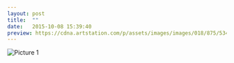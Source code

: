```yaml
---
layout: post
title:  ""
date:   2015-10-08 15:39:40
preview: https://cdna.artstation.com/p/assets/images/images/018/875/534/large/aida-muba-img-20190620-145854-01.jpg
---
```


![Picture 1](https://cdna.artstation.com/p/assets/images/images/018/875/534/large/aida-muba-img-20190620-145854-01.jpg)
